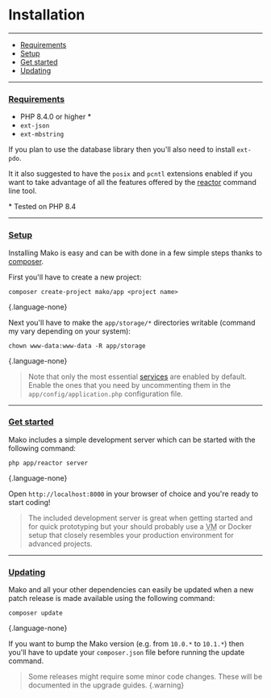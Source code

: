 # Installation

--------------------------------------------------------

* [Requirements](#requirements)
* [Setup](#setup)
* [Get started](#get_started)
* [Updating](#updating)

--------------------------------------------------------

### <a id="requirements" href="#requirements">Requirements</a>

* PHP 8.4.0 or higher *
* `ext-json`
* `ext-mbstring`

If you plan to use the database library then you'll also need to install `ext-pdo`.

It it also suggested to have the `posix` and `pcntl` extensions enabled if you want to take advantage of all the features offered by the [reactor](:base_url:/docs/:version:/command-line:basics) command line tool.

\* Tested on PHP 8.4

--------------------------------------------------------

### <a id="setup" href="#setup">Setup</a>

Installing Mako is easy and can be with done in a few simple steps thanks to [composer](https://packagist.org).

First you'll have to create a new project:

```
composer create-project mako/app <project name>
```
{.language-none}

Next you'll have to make the `app/storage/*` directories writable (command my vary depending on your system):

```
chown www-data:www-data -R app/storage
```
{.language-none}

> Note that only the most essential [services](:base_url:/docs/:version:/getting-started:dependency-injection#services) are enabled by default. Enable the ones that you need by uncommenting them in the `app/config/application.php` configuration file.

--------------------------------------------------------

### <a id="get_started" href="#get_started">Get started</a>

Mako includes a simple development server which can be started with the following command:

```
php app/reactor server
```
{.language-none}

Open `http://localhost:8000` in your browser of choice and you're ready to start coding!

> The included development server is great when getting started and for quick prototyping but your should probably use a <abbr title="virtual machine">VM</abbr> or Docker setup that closely resembles your production environment for advanced projects.

--------------------------------------------------------

### <a id="updating" href="#updating">Updating</a>

Mako and all your other dependencies can easily be updated when a new patch release is made available using the following command:

```
composer update
```
{.language-none}

If you want to bump the Mako version (e.g. from `10.0.*` to `10.1.*`) then you'll have to update your `composer.json` file before running the update command.

> Some releases might require some minor code changes. These will be documented in the upgrade guides.
{.warning}
